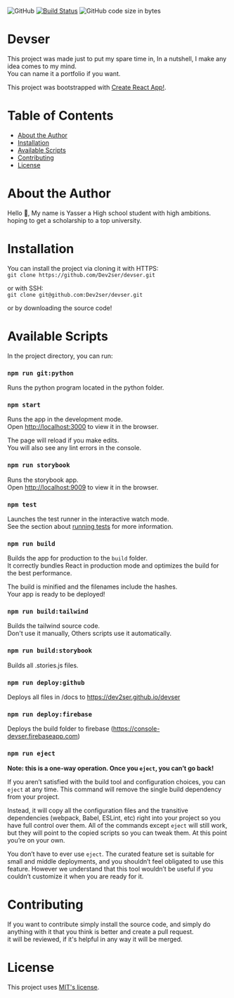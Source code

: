 ![GitHub](https://img.shields.io/github/license/Dev2ser/devser) [![Build Status](https://travis-ci.com/Dev2ser/devser.svg?branch=master)](https://travis-ci.com/Dev2ser/devser) ![GitHub code size in bytes](https://img.shields.io/github/languages/code-size/Dev2ser/devser)

# Devser

This project was made just to put my spare time in, In a nutshell, I make any idea comes to my mind.<br />
You can name it a portfolio if you want.

This project was bootstrapped with [Create React App!](https://github.com/facebook/create-react-app).

# Table of Contents

- [About the Author](#about-the-author)
- [Installation](#installation)
- [Available Scripts](#available-scripts)
- [Contributing](#contributing)
- [License](#license)


# About the Author

Hello 👋, My name is Yasser a High school student with high ambitions.<br />
hoping to get a scholarship to a top university.


# Installation

You can install the project via cloning it with HTTPS:<br />
`git clone https://github.com/Dev2ser/devser.git`

or with SSH:<br />
`git clone git@github.com:Dev2ser/devser.git`

or by downloading the source code!


# Available Scripts

In the project directory, you can run:

### `npm run git:python`

Runs the python program located in the python folder.

### `npm start`

Runs the app in the development mode.<br />
Open [http://localhost:3000](http://localhost:3000) to view it in the browser.

The page will reload if you make edits.<br />
You will also see any lint errors in the console.

### `npm run storybook`

Runs the storybook app.<br />
Open [http://localhost:9009](http://localhost:9009) to view it in the browser.

### `npm test`

Launches the test runner in the interactive watch mode.<br />
See the section about [running tests](https://facebook.github.io/create-react-app/docs/running-tests) for more information.

### `npm run build`

Builds the app for production to the `build` folder.<br />
It correctly bundles React in production mode and optimizes the build for the best performance.

The build is minified and the filenames include the hashes.<br />
Your app is ready to be deployed!

### `npm run build:tailwind`

Builds the tailwind source code.<br />
Don't use it manually, Others scripts use it automatically.

### `npm run build:storybook`

Builds all .stories.js files.

### `npm run deploy:github`

Deploys all files in /docs to https://dev2ser.github.io/devser

### `npm run deploy:firebase`

Deploys the build folder to firebase (https://console-devser.firebaseapp.com)

### `npm run eject`

**Note: this is a one-way operation. Once you `eject`, you can’t go back!**

If you aren’t satisfied with the build tool and configuration choices, you can `eject` at any time. This command will remove the single build dependency from your project.

Instead, it will copy all the configuration files and the transitive dependencies (webpack, Babel, ESLint, etc) right into your project so you have full control over them. All of the commands except `eject` will still work, but they will point to the copied scripts so you can tweak them. At this point you’re on your own.

You don’t have to ever use `eject`. The curated feature set is suitable for small and middle deployments, and you shouldn’t feel obligated to use this feature. However we understand that this tool wouldn’t be useful if you couldn’t customize it when you are ready for it.


# Contributing

If you want to contribute simply install the source code, and simply do anything with it that you think is better and create a pull request.<br />
it will be reviewed, if it's helpful in any way it will be merged.


# License

This project uses [MIT's license](https://opensource.org/licenses/MIT).
